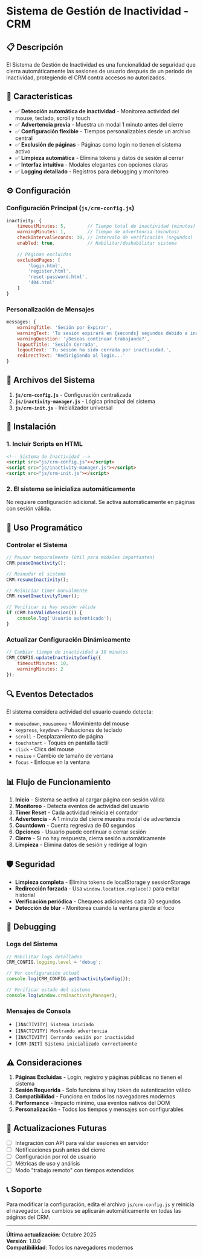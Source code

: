 # Sistema de Gestión de Inactividad - CRM

## 📋 Descripción

El Sistema de Gestión de Inactividad es una funcionalidad de seguridad que cierra automáticamente las sesiones de usuario después de un período de inactividad, protegiendo el CRM contra accesos no autorizados.

## 🚀 Características

- ✅ **Detección automática de inactividad** - Monitorea actividad del mouse, teclado, scroll y touch
- ✅ **Advertencia previa** - Muestra un modal 1 minuto antes del cierre
- ✅ **Configuración flexible** - Tiempos personalizables desde un archivo central
- ✅ **Exclusión de páginas** - Páginas como login no tienen el sistema activo
- ✅ **Limpieza automática** - Elimina tokens y datos de sesión al cerrar
- ✅ **Interfaz intuitiva** - Modales elegantes con opciones claras
- ✅ **Logging detallado** - Registros para debugging y monitoreo

## ⚙️ Configuración

### Configuración Principal (`js/crm-config.js`)

```javascript
inactivity: {
    timeoutMinutes: 5,        // Tiempo total de inactividad (minutos)
    warningMinutes: 1,        // Tiempo de advertencia (minutos)
    checkIntervalSeconds: 30, // Intervalo de verificación (segundos)
    enabled: true,            // Habilitar/deshabilitar sistema
    
    // Páginas excluidas
    excludedPages: [
        'login.html',
        'register.html', 
        'reset-password.html',
        '404.html'
    ]
}
```

### Personalización de Mensajes

```javascript
messages: {
    warningTitle: 'Sesión por Expirar',
    warningText: 'Tu sesión expirará en {seconds} segundos debido a inactividad.',
    warningQuestion: '¿Deseas continuar trabajando?',
    logoutTitle: 'Sesión Cerrada',
    logoutText: 'Tu sesión ha sido cerrada por inactividad.',
    redirectText: 'Redirigiendo al login...'
}
```

## 📁 Archivos del Sistema

1. **`js/crm-config.js`** - Configuración centralizada
2. **`js/inactivity-manager.js`** - Lógica principal del sistema
3. **`js/crm-init.js`** - Inicializador universal

## 🔧 Instalación

### 1. Incluir Scripts en HTML

```html
<!-- Sistema de Inactividad -->
<script src="js/crm-config.js"></script>
<script src="js/inactivity-manager.js"></script>
<script src="js/crm-init.js"></script>
```

### 2. El sistema se inicializa automáticamente

No requiere configuración adicional. Se activa automáticamente en páginas con sesión válida.

## 🎯 Uso Programático

### Controlar el Sistema

```javascript
// Pausar temporalmente (útil para modales importantes)
CRM.pauseInactivity();

// Reanudar el sistema
CRM.resumeInactivity();

// Reiniciar timer manualmente
CRM.resetInactivityTimer();

// Verificar si hay sesión válida
if (CRM.hasValidSession()) {
    console.log('Usuario autenticado');
}
```

### Actualizar Configuración Dinámicamente

```javascript
// Cambiar tiempo de inactividad a 10 minutos
CRM_CONFIG.updateInactivityConfig({
    timeoutMinutes: 10,
    warningMinutes: 2
});
```

## 🔍 Eventos Detectados

El sistema considera actividad del usuario cuando detecta:

- `mousedown`, `mousemove` - Movimiento del mouse
- `keypress`, `keydown` - Pulsaciones de teclado  
- `scroll` - Desplazamiento de página
- `touchstart` - Toques en pantalla táctil
- `click` - Clics del mouse
- `resize` - Cambio de tamaño de ventana
- `focus` - Enfoque en la ventana

## 📊 Flujo de Funcionamiento

1. **Inicio** - Sistema se activa al cargar página con sesión válida
2. **Monitoreo** - Detecta eventos de actividad del usuario
3. **Timer Reset** - Cada actividad reinicia el contador
4. **Advertencia** - A 1 minuto del cierre muestra modal de advertencia
5. **Countdown** - Cuenta regresiva de 60 segundos
6. **Opciones** - Usuario puede continuar o cerrar sesión
7. **Cierre** - Si no hay respuesta, cierra sesión automáticamente
8. **Limpieza** - Elimina datos de sesión y redirige al login

## 🛡️ Seguridad

- **Limpieza completa** - Elimina tokens de localStorage y sessionStorage
- **Redirección forzada** - Usa `window.location.replace()` para evitar historial
- **Verificación periódica** - Chequeos adicionales cada 30 segundos
- **Detección de blur** - Monitorea cuando la ventana pierde el foco

## 🐛 Debugging

### Logs del Sistema

```javascript
// Habilitar logs detallados
CRM_CONFIG.logging.level = 'debug';

// Ver configuración actual
console.log(CRM_CONFIG.getInactivityConfig());

// Verificar estado del sistema
console.log(window.crmInactivityManager);
```

### Mensajes de Consola

- `[INACTIVITY] Sistema iniciado`
- `[INACTIVITY] Mostrando advertencia`
- `[INACTIVITY] Cerrando sesión por inactividad`
- `[CRM-INIT] Sistema inicializado correctamente`

## ⚠️ Consideraciones

1. **Páginas Excluidas** - Login, registro y páginas públicas no tienen el sistema
2. **Sesión Requerida** - Solo funciona si hay token de autenticación válido
3. **Compatibilidad** - Funciona en todos los navegadores modernos
4. **Performance** - Impacto mínimo, usa eventos nativos del DOM
5. **Personalización** - Todos los tiempos y mensajes son configurables

## 🔄 Actualizaciones Futuras

- [ ] Integración con API para validar sesiones en servidor
- [ ] Notificaciones push antes del cierre
- [ ] Configuración por rol de usuario
- [ ] Métricas de uso y análisis
- [ ] Modo "trabajo remoto" con tiempos extendidos

## 📞 Soporte

Para modificar la configuración, edita el archivo `js/crm-config.js` y reinicia el navegador. Los cambios se aplicarán automáticamente en todas las páginas del CRM.

---

**Última actualización**: Octubre 2025  
**Versión**: 1.0.0  
**Compatibilidad**: Todos los navegadores modernos
